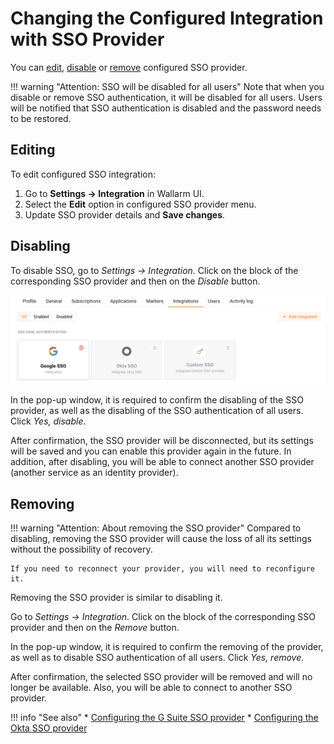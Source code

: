 #   Changing the Configured Integration with SSO Provider

[img-disable-sso-provider]:     ../../../images/admin-guides/configuration-guides/sso/disable-sso-provider.png

[doc-setup-sso-gsuite]:     gsuite/overview.md
[doc-setup-sso-okta]:       okta/overview.md

[anchor-edit]:      #editing
[anchor-disable]:   #disabling
[anchor-remove]:    #removing

You can [edit][anchor-edit], [disable][anchor-disable] or [remove][anchor-remove] configured SSO provider.

!!! warning "Attention: SSO will be disabled for all users"
    Note that when you disable or remove SSO authentication, it will be disabled for all users. Users will be notified that SSO authentication is disabled and the password needs to be restored.

## Editing

To edit configured SSO integration:

1. Go to **Settings → Integration** in Wallarm UI.
2. Select the **Edit** option in configured SSO provider menu.
3. Update SSO provider details and **Save changes**.

##  Disabling

To disable SSO, go to *Settings → Integration*. Click on the block of the corresponding SSO provider and then on the *Disable* button.

![!disabling-sso-provider][img-disable-sso-provider]

In the pop-up window, it is required to confirm the disabling of the SSO provider, as well as the disabling of the SSO authentication of all users.
Click *Yes, disable*.

After confirmation, the SSO provider will be disconnected, but its settings will be saved and you can enable this provider again in the future. In addition, after disabling, you will be able to connect another SSO provider (another service as an identity provider).

##  Removing

!!! warning "Attention: About removing the SSO provider"
    Compared to disabling, removing the SSO provider will cause the loss of all its settings without the possibility of recovery.
    
    If you need to reconnect your provider, you will need to reconfigure it.


Removing the SSO provider is similar to disabling it.

Go to *Settings → Integration*. Click on the block of the corresponding SSO provider and then on the *Remove* button.

In the pop-up window, it is required to confirm the removing of the provider, as well as to disable SSO authentication of all users.
Click *Yes, remove*.

After confirmation, the selected SSO provider will be removed and will no longer be available. Also, you will be able to connect to another SSO provider.

!!! info "See also"
    *   [Configuring the G Suite SSO provider][doc-setup-sso-gsuite]
    *   [Configuring the Okta SSO provider][doc-setup-sso-okta]